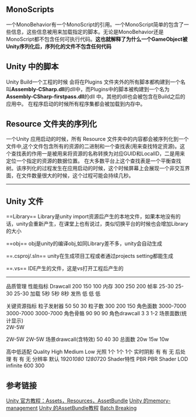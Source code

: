 ## MonoScripts
一个MonoBehavior有一个MonoScript的引用。一个MonoScript简单的包含了一些信息，这些信息被用来加载指定的脚本。无论是MonoBehavior还是MonoScript都不包含任何可执行代码。**这也就解释了为什么一个GameObject被Unity序列化后，序列化的文件不包含任何代码**



## Unity 中的脚本
Unity Build一个工程的时候 会将在Plugins 文件夹外的所有脚本都构建到一个名叫**Assembly-CSharp.dll**的dll中，而Plugins中的脚本被构建到一个名为 **Assembly-CSharp-firstpass.dll**的dll 中。其他的dll也会被包含在Build之后的应用中。 在程序启动的时候所有程序集都会被加载到内存中。


## Resource 文件夹的序列化

一个Unity 应用启动的时候，所有 Resource 文件夹中的内容都会被序列化到一个文件中,这个文件包含所有的资源的二进制和一个查找表(用来查找特定资源)。这个查找表的作用一是被用来将资源的名称转换为对应GUID和LocalID，二是用来定位一个指定的资源的数据位置。
在大多数平台上这个查找表是一个平衡查找树。该序列化的过程发生在应用启动的时候，这个时候屏幕上会展现一个非交互界面，在文件数量很大的时候，这个过程可能会持续几秒。

--------------------

## Unity 文件
==Library==
Library是unity import资源后产生的本地文件，如果本地没有的话，unity会重新产生，在课堂上也有说过，类似切换平台的时候也会增加Library的大小

==obj==
obj是unity的编译obj,如同Library差不多，unity会自动生成

==.csproj/.sln==
unity在生成项目工程或者通过projects setting都能生成

==.vs==
IDE产生的文件，这是vs打开工程后产生的

-------------

品质管理
性能指标
Drawcall	200	150	100
内存	300	250	200
帧率	25-30	25-30	25-30
加载	5秒	5秒	8秒
发热	低	低	低

关键资源指标
粒子发射器	50	50	30
粒子数	300	200	150
角色面数	3000-7000	3000-7000	3000-7000
角色骨骼	90	90	90
角色drawcall	3	3	1-2
场景面数(统计显示)	
2W-5W

2W-5W	2W-5W
场景drawcall(含特效)	50	40	30
总面数	20w	15w	10w


高中低适配
Quality High	Medium	Low
光照	1个	1个	1个
实时阴影	有	有	无
后处理	有	有	无
分辨率	默认	1920*1080	1280*720
Shader特性       PBR	PBR	
Shader LOD	infinite	600	300


## 参考链接
[Unity 官方教程：Assets，Resources，AssetBundle](https://learn.unity.com/tutorial/assets-resources-and-assetbundles#5c7f8528edbc2a002053b5a8)
[Unity 的memory-management](https://learn.unity.com/tutorial/memory-management-in-unity?language=en#5c7f8528edbc2a002053b599)
[Unity 的AssetBundle教程](https://learn.unity.com/tutorial/introduction-to-asset-bundles?language=en#5ce589b4edbc2a106aa7b47a)
[Batch Breaking](https://github.com/Unity-Technologies/BatchBreakingCause)

